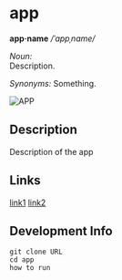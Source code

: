 # app

**app·name**  */ˈappˌname/*

*Noun:*  
Description.

*Synonyms:*	
Something.

![APP](URL "APP")

## Description

Description of the app

## Links

[link1](URL) 
[link2](URL)

## Development Info

```
git clone URL
cd app
how to run
```

